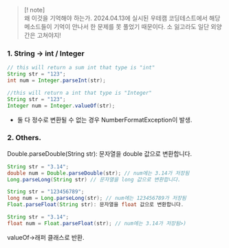 >[! note] <br> 왜 이것을 기억해야 하는가.
>2024.04.13에 실시된 우테캠 코딩테스트에서 해당 메소드들이 기억이 안나서 한 문제를 못 풀었기 때문이다. 소 잃고라도 일단 외양간은 고쳐야지!


### 1. String -> int / Integer
```Java
// this will return a sum int that type is "int"
String str = "123";
int num = Integer.parseInt(str);
```
```Java
//this will return a int that type is "Integer"
String str = "123";
Integer num = Integer.valueOf(str);
```
- 둘 다 정수로 변환될 수 없는 경우 NumberFormatException이 발생.

### 2. Others.
Double.parseDouble(String str): 문자열을 double 값으로 변환합니다.

```java
String str = "3.14";
double num = Double.parseDouble(str); // num에는 3.14가 저장됨
Long.parseLong(String str) // 문자열을 long 값으로 변환합니다.
```

```java
String str = "123456789";
long num = Long.parseLong(str); // num에는 123456789가 저장됨
Float.parseFloat(String str): 문자열을 float 값으로 변환합니다.
```

```java
String str = "3.14";
float num = Float.parseFloat(str); // num에는 3.14가 저장됨>)
```

valueOf->래퍼 클래스로 반환.